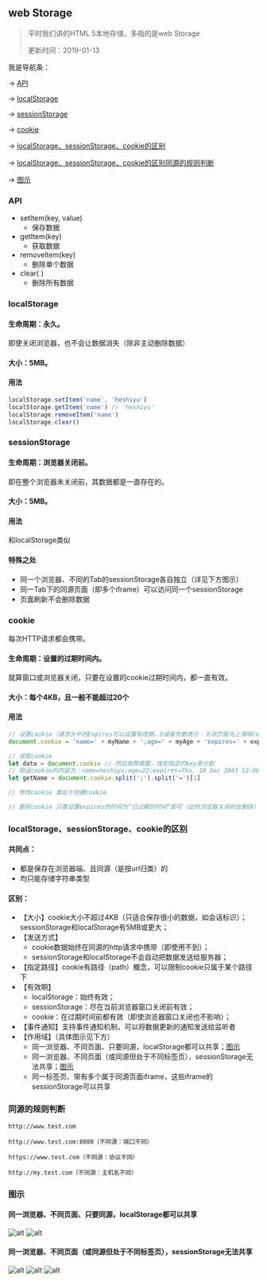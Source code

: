 ## web Storage
> 平时我们讲的HTML 5本地存储，多指的是web Storage
> 
> 更新时间：2019-01-13

我是导航条：

-> [API](#API)

-> [localStorage](#localStorage)

-> [sessionStorage](#sessionStorage)

-> [cookie](#cookie)

-> [localStorage、sessionStorage、cookie的区别](#localStorage、sessionStorage、cookie的区别)

-> [localStorage、sessionStorage、cookie的区别同源的规则判断](#同源的规则判断)

-> [图示](#图示)

### API
 - setItem(key, value)
    - 保存数据
 - getItem(key)
    - 获取数据
 - removeItem(key)
    - 删除单个数据
 - clear( )
    - 删除所有数据

### localStorage
#### 生命周期：永久。
即使关闭浏览器，也不会让数据消失（除非主动删除数据）

#### 大小：5MB。

#### 用法
```js
localStorage.setItem('name', 'heshiyu')
localStorage.getItem('name') // 'heshiyu'
localStorage.removeItem('name')
localStorage.clear()
```

### sessionStorage
#### 生命周期：浏览器关闭前。
即在整个浏览器未关闭前，其数据都是一直存在的。

#### 大小：5MB。

#### 用法
和localStorage类似

#### 特殊之处
 - 同一个浏览器、不同的Tab的sessionStorage各自独立（详见下方图示）
 - 同一Tab下的同源页面（即多个iframe）可以访问同一个sessionStorage
 - 页面刷新不会删除数据

### cookie
每次HTTP请求都会携带。
#### 生命周期：设置的过期时间内。
就算窗口或浏览器关闭，只要在设置的cookie过期时间内，都一直有效。

#### 大小：每个4KB，且一般不能超过20个

#### 用法
```js
// 设置cookie（请求头中的Expires可以设置有效期，0或者负数表示：关闭页面马上清除Cookie）
document.cookie = 'name=' + myName + ';age=' + myAge + 'expires=' + exp.toGTMString()

// 读取cookie
let data = document.cookie // 然后按照需要，找到指定的key来分割
// 假设cookie的内容为：name=heshiyu;age=22;expires=Thu, 18 Dec 2043 12:00:00 GMT
let getName = document.cookie.split(';').split('=')[1]

// 修改cookie 类似于创建cookie

// 删除cookie 只需设置expires的时间为“已过期的时间”即可（此时浏览器关闭时会删除）
```

### localStorage、sessionStorage、cookie的区别
#### 共同点：
 - 都是保存在浏览器端、且同源（是按url归类）的
 - 均只能存储字符串类型

#### 区别：
 - 【大小】cookie大小不超过4KB（只适合保存很小的数据，如会话标识）；sessionStorage和localStorage有5MB或更大；
 - 【发送方式】
    - cookie数据始终在同源的http请求中携带（即使用不到）；
    - sessionStorage和localStorage不会自动把数据发送给服务器；
 - 【指定路径】cookie有路径（path）概念，可以限制cookie只属于某个路径下
 - 【有效期】
    - localStorage：始终有效；
    - sessionStorage：尽在当前浏览器窗口关闭前有效；
    - cookie：在过期时间前都有效（即使浏览器窗口关闭也不影响）；
 - 【事件通知】支持事件通知机制，可以将数据更新的通知发送给监听者
 - 【作用域】（具体图示见下方）
    - 同一浏览器、不同页面、只要同源，localStorage都可以共享；[图示](#图示)
    - 同一浏览器、不同页面（或同源但处于不同标签页），sessionStorage无法共享；[图示](#图示)
    - 同一标签页、带有多个属于同源页面iframe，这些iframe的sessionStorage可以共享

 ### 同源的规则判断
 ```
 http://www.test.com

 http://www.test.com:8080（不同源：端口不同）

 https://www.test.com（不同源：协议不同）

 http://my.test.com（不同源：主机名不同）
 ```

### 图示
#### 同一浏览器、不同页面、只要同源，localStorage都可以共享
![alt](./img/webStorage-1.png)
![alt](./img/webStorage-2.png)

#### 同一浏览器、不同页面（或同源但处于不同标签页），sessionStorage无法共享
![alt](./img/webStorage-3.png)
![alt](./img/webStorage-5.png)
![alt](./img/webStorage-4.png)
